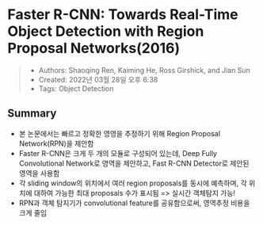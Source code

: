 # Faster R-CNN: Towards Real-Time Object Detection with Region Proposal Networks(2016)

> - Authors: Shaoqing Ren, Kaiming He, Ross Girshick, and Jian Sun
> - Created: 2022년 03월 28일 오후 6:38
> - Tags: Object Detection

## Summary
- 본 논문에서는 빠르고 정확한 영영을 추정하기 위해 Region Proposal Network(RPN)을 제안함
- Faster R-CNN은 크게 두 개의 모듈로 구성되어 있는데, Deep Fully Convolutional Network로 영역을 제안하고, Fast R-CNN Detector로 제안된 영역을 사용함
- 각 sliding window의 위치에서 여러 region proposals를 동시에 예측하며, 각 위치에 대하여 가능한 최대 proposals 수가 표시됨 => 실시간 객체탐지 가능!
- RPN과 객체 탐지기가 convolutional feature를 공유함으로써, 영역추정 비용을 크게 줄임